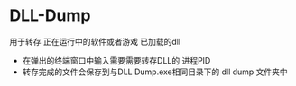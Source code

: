 # DLL-Dump
用于转存 正在运行中的软件或者游戏 已加载的dll 

- 在弹出的终端窗口中输入需要需要转存DLL的 进程PID
- 转存完成的文件会保存到与DLL Dump.exe相同目录下的 dll dump 文件夹中
